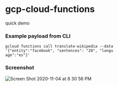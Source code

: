 # gcp-cloud-functions
quick demo

### Example payload from CLI

```
gcloud functions call translate-wikipedia --data '{"entity":"facebook", "sentences": "20", "langu
age":"es"}'

```

### Screenshot

![Screen Shot 2020-11-04 at 8 30 56 PM](https://user-images.githubusercontent.com/58792/98186408-ae3ffe80-1edc-11eb-92fd-cbb9a58f9431.png)
